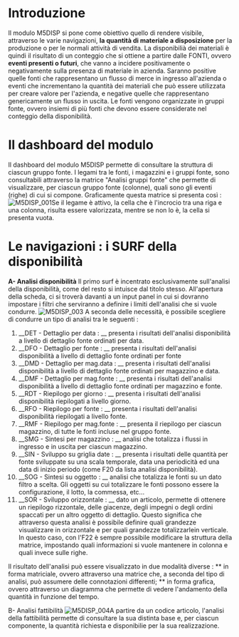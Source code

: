# Introduzione
Il modulo M5DISP si pone come obiettivo quello di rendere visibile, attraverso le varie navigazioni, __la quantità di materiale a disposizione__ per la produzione o per le normali attività di vendita.
La disponibilià dei materiali è quindi il risultato di un conteggio che si ottiene a partire dalle FONTI, ovvero __eventi presenti o futuri__, che vanno a incidere positivamente o negativamente sulla presenza di materiale in azienda. Saranno positive quelle fonti che rappresentano un flusso di merce in ingresso all'azienda o eventi che incrementano la quantità dei materiali che può essere utilizzata per creare valore per l'azienda, e negative quelle che rappresentano genericamente un flusso in uscita. Le fonti vengono organizzate in gruppi fonte, ovvero insiemi di più fonti che devono essere considerate nel conteggio della disponibilità.

# Il dashboard del modulo
Il dashboard del modulo M5DISP permette di consultare la struttura di ciascun gruppo fonte.
I legami tra le fonti, i magazzini e i gruppi fonte, sono consultabili attraverso la matrice "Analisi gruppi fonte" che permette di visualizzare, per ciascun gruppo fonte (colonne), quali sono gli eventi (righe) di cui si compone.
Graficamente questa matrice si presenta così : 
![M5DISP_001](http://localhost:3000/immagini/MBDOC_OPE-M5DISP_01/M5DISP_001.png)Se il legame è attivo, la cella che è l'incrocio tra una riga e una colonna, risulta essere valorizzata, mentre se non lo è, la cella si presenta vuota.

# Le navigazioni :  i SURF della disponibilità
__A- Analisi disponibilità__
Il primo surf è incentrato esclusivamente sull'analisi della disponibilità, come del resto si intuisce dal titolo stesso.
All'apertura della scheda, ci si troverà davanti a un input panel in cui si dovranno impostare i filtri che serviranno a definire i limiti dell'analisi che si vuole condurre.
![M5DISP_003](http://localhost:3000/immagini/MBDOC_OPE-M5DISP_01/M5DISP_003.png)
A seconda delle necessità, è possibile scegliere di condurre un tipo di analisi tra le seguenti : 
1. __DET - Dettaglio per data : __  presenta i risultati dell'analisi disponibilità a livello di dettaglio fonte ordinati per data.
2. __DFO - Dettaglio per fonte : __ presenta i risultati dell'analisi disponibilità a livello di dettaglio fonte ordinati per fonte
3. __DMD - Dettaglio per mag.data : __ presenta i risultati dell'analisi disponibilità a livello di dettaglio fonte ordinati per magazzino e data.
4. __DMF - Dettaglio per mag.fonte : __ presenta i risultati dell'analisi disponibilità a livello di dettaglio fonte ordinati per magazzino e fonte.
5. __RDT - Riepilogo per giorno : __ presenta i risultati dell'analisi disponibilità riepilogati a livello giorno.
6. __RFO - Riepilogo per fonte : __ presenta i risultati dell'analisi disponibilità riepilogati a livello fonte.
7. __RMF - Riepilogo per mag.fonte : __ presenta il riepilogo per ciascun magazzino, di tutte le fonti incluse nel gruppo fonte.
8. __SMG - Sintesi per magazzino : __  analisi che totalizza i flussi in ingresso e in uscita per ciascun magazzino.
9. __SIN - Sviluppo su griglia date : __ presenta i risultati delle quantità per fonte sviluppate su una scala temporale, data una periodicità ed una data di inizio periodo (come F20 da lista analisi disponibilità).
10. __SOG - Sintesi su oggetto : __ analisi che totalizza le fonti su un dato filtro a scelta. Gli oggetti su cui totalizzare le fonti possono essere la configurazione, il lotto, la commessa, etc...
11. __SOR - Sviluppo orizzontale : __ dato un articolo, permette di ottenere un riepilogo rizzontale, delle giacenze, degli impegni o degli ordini spaccati per un altro oggetto di dettaglio. Questo significa che attraverso questa analisi è possibile definire quali grandezze visualizzare in orizzontale e per quali grandezze totalizzarlein verticale. In questo caso, con l'F22 è sempre possibile modificare la struttura della matrice, impostando quali informazioni si vuole mantenere in colonna e quali invece sulle righe.

Il risultato dell'analisi può essere visualizzato in due modalità diverse : 
** in forma matriciale, ovvero attraverso una matrice che, a seconda del tipo di analisi, può assumere delle connotazioni differenti;
** in forma grafica, ovvero attraverso un diagramma che permette di vedere l'andamento della quantità in funzione del tempo.

B- Analisi fattibilità
![M5DISP_004](http://localhost:3000/immagini/MBDOC_OPE-M5DISP_01/M5DISP_004.png)A partire da un codice articolo, l'analisi della fattibilità permette di consultare la sua distinta base e, per ciascun componente, la quantità richiesta e disponibilie per la sua realizzazione.
